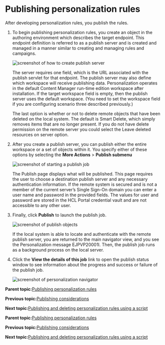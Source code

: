 # Publishing personalization rules

After developing personalization rules, you publish the rules.

1.  To begin publishing personalization rules, you create an object in the authoring environment which describes the target endpoint. This endpoint definition is referred to as a publish server and is created and managed in a manner similar to creating and managing rules and campaigns.

    ![screenshot of how to create publish server](../images/pzn_screen_pub_server.jpg " Creating a new publish server")

    The server requires one field, which is the URL associated with the publish servlet for that endpoint. The publish server may also define which workspace will receive publishing data. Personalization operates in the default Content Manager run-time edition workspace after installation. If the target workspace field is empty, then the publish server uses the default workspace. \(You need to set the workspace field if you are configuring scenario three described previously.\)

    The last option is whether or not to delete remote objects that have been deleted on the local system. The default is Smart Delete, which simply removes items that are no longer present. If you do not have delete permission on the remote server you could select the Leave deleted resources on server option.

2.  After you create a publish server, you can publish either the entire workspace or a set of objects within it. You specify either of these options by selecting the **More Actions** \> **Publish submenu**

    ![screenshot of starting a publish job](../images/pzn_screen_publish_job.jpg "Start a publish job")

    The Publish page displays what will be published. This page requires the user to choose a destination publish server and any necessary authentication information. If the remote system is secured and is not a member of the current server’s Single Sign-On domain you can enter a user name and password in the provided fields. The values for user and password are stored in the HCL Portal credential vault and are not accessible to any other user.

3.  Finally, click **Publish** to launch the publish job.

    ![screenshot of publish objects](../images/pzn_screen_publish_page.jpg "Publish page")

    If the local system is able to locate and authenticate with the remote publish server, you are returned to the main navigator view, and you see the Personalization message EJPVP20001I. Then, the publish job runs as a background process on the local server.

4.  Click the **View the details of this job** link to open the publish status window to see information about the progress and success or failure of the publish job.

    ![screenshot of personalization navigator](../images/pzn_screen_navigator.jpg "")


**Parent topic:**[Publishing personalization rules](../pzn/pzn_depub.md)

**Previous topic:**[Publishing considerations](../pzn/pzn_publish_considerations.md)

**Next topic:**[Publishing and deleting personalization rules using a script](../pzn/pzn_publish_script.md)

**Parent topic:**[Publishing personalization rules](../pzn/pzn_depub.md)

**Previous topic:**[Publishing considerations](../pzn/pzn_publish_considerations.md)

**Next topic:**[Publishing and deleting personalization rules using a script](../pzn/pzn_publish_script.md)

